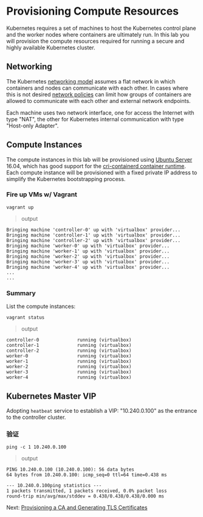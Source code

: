 # Provisioning Compute Resources

Kubernetes requires a set of machines to host the Kubernetes control plane and the worker nodes where containers are ultimately run. In this lab you will provision the compute resources required for running a secure and highly available Kubernetes cluster.


## Networking

The Kubernetes [networking model](https://kubernetes.io/docs/concepts/cluster-administration/networking/#kubernetes-model) assumes a flat network in which containers and nodes can communicate with each other. In cases where this is not desired [network policies](https://kubernetes.io/docs/concepts/services-networking/network-policies/) can limit how groups of containers are allowed to communicate with each other and external network endpoints.

Each machine uses two network interface, one for access the Internet with type "NAT", the other for Kubernetes internal communication with type "Host-only Adapter".


## Compute Instances

The compute instances in this lab will be provisioned using [Ubuntu Server](https://www.ubuntu.com/server) 16.04, which has good support for the [cri-containerd container runtime](https://github.com/kubernetes-incubator/cri-containerd). Each compute instance will be provisioned with a fixed private IP address to simplify the Kubernetes bootstrapping process.

### Fire up VMs w/ Vagrant

```
vagrant up
```

> output

```
Bringing machine 'controller-0' up with 'virtualbox' provider...
Bringing machine 'controller-1' up with 'virtualbox' provider...
Bringing machine 'controller-2' up with 'virtualbox' provider...
Bringing machine 'worker-0' up with 'virtualbox' provider...
Bringing machine 'worker-1' up with 'virtualbox' provider...
Bringing machine 'worker-2' up with 'virtualbox' provider...
Bringing machine 'worker-3' up with 'virtualbox' provider...
Bringing machine 'worker-4' up with 'virtualbox' provider...
...
...

```

### Summary
List the compute instances:

```
vagrant status
```

> output
```
controller-0              running (virtualbox)
controller-1              running (virtualbox)
controller-2              running (virtualbox)
worker-0                  running (virtualbox)
worker-1                  running (virtualbox)
worker-2                  running (virtualbox)
worker-3                  running (virtualbox)
worker-4                  running (virtualbox)
```

## Kubernetes Master VIP
Adopting `heatbeat` service to establish a VIP: "10.240.0.100" as the entrance to the controller cluster.

### 验证
```
ping -c 1 10.240.0.100
```

> output

```
PING 10.240.0.100 (10.240.0.100): 56 data bytes
64 bytes from 10.240.0.100: icmp_seq=0 ttl=64 time=0.438 ms

--- 10.240.0.100ping statistics ---
1 packets transmitted, 1 packets received, 0.0% packet loss
round-trip min/avg/max/stddev = 0.438/0.438/0.438/0.000 ms
```

Next: [Provisioning a CA and Generating TLS Certificates](04-certificate-authority.md)

